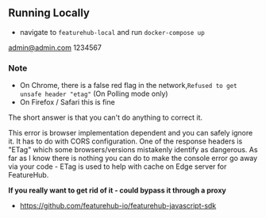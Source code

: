 ## Running Locally

- navigate to `featurehub-local` and run `docker-compose up`



admin@admin.com 
1234567

### Note
- On Chrome, there is a false red flag in the network,`Refused to get unsafe header "etag"` (On Polling mode only)
- On Firefox / Safari this is fine

The short answer is that you can't do anything to correct it.

This error is browser implementation dependent and you can safely ignore it. It has to do with CORS configuration. One of the response headers is "ETag" which some browsers/versions mistakenly identify as dangerous. As far as I know there is nothing you can do to make the console error go away via your code - ETag is used to help with cache on Edge server for FeatureHub.

**If you really want to get rid of it - could bypass it through a proxy**

- https://github.com/featurehub-io/featurehub-javascript-sdk